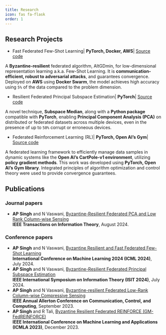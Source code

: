 ```yaml
---
title: Research
icon: fas fa-flask
order: 1
---
```

## Research Projects
- Fast Federated Few-Shot Learning| **PyTorch, Docker, AWS**| [Source code](https://github.com/singhankitpratap/Federated-ByzaltGDmin.git)
  
A **Byzantine-resilient** federated algorithm, AltGDmin, for low-dimensional representation learning a.k.a. Few-Shot Learning. It is **communication-efficient, robust to adversarial attacks**, and guarantees convergence. Deployed on **AWS** using **Docker Swarm**, the model achieves high accuracy using `5%` of the data compared to the problem dimension. 

- Resilient Federated Principal Subspace Estimation| **PyTorch**| [Source code](https://github.com/singhankitpratap/subspace_median.git)

A novel technique, **Subspace Median**, along with a **Python package** compatible with **PyTorch**, enabling **Principal Component Analysis (PCA)** on distributed or federated datasets across multiple devices, even in the presence of up to `50%` corrupt or erroneous devices.

- Federated Reinforcement Learning (RL)| **PyTorch, Open AI’s Gym**| [Source code](https://github.com/singhankitpratap/fed_reinforce.git)
  
A federated learning framework to efficiently manage data samples in dynamic systems like the **Open AI’s CartPole-v1 environment**, utilizing **policy gradient methods**. This work was developed using **PyTorch, Open AI’s Gym library**. Integrated principles of algorithm optimization and control theory were used to provide convergence guarantees.

## Publications
### Journal papers
- **AP Singh** and N Vaswani, [Byzantine-Resilient Federated PCA and Low Rank Column-wise Sensing](https://ieeexplore.ieee.org/abstract/document/10643192) \
  **IEEE Transactions on Information Theory**, August 2024.

### Conference papers
- **AP Singh** and N Vaswani, [Byzantine Resilient and Fast Federated Few-Shot Learning](https://proceedings.mlr.press/v235/singh24f.html) \
  **International Conference on Machine Learning 2024 (ICML 2024)**, July 2024.
- **AP Singh** and N Vaswani, [Byzantine-Resilient Federated Principal Subspace Estimation](https://ieeexplore.ieee.org/abstract/document/10619161) \
  **IEEE International Symposium on Information Theory (ISIT 2024)**, July 2024.
- **AP Singh** and N Vaswani, [Byzantine-resilient Federated Low-Rank Column-wise Compressive Sensing](https://ieeexplore.ieee.org/abstract/document/10313492) \
  **IEEE Annual Allerton Conference on Communication, Control, and Computing**, September 2023.
- **AP Singh** and R Tali, [Byzantine Resilient Federated REINFORCE (GM-FedREINFORCE)](https://ieeexplore.ieee.org/abstract/document/10460041) \
  **IEEE International Conference on Machine Learning and Applications (ICMLA 2023)**, December 2023.
